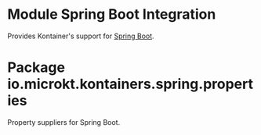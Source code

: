 # Module Spring Boot Integration

Provides Kontainer's support for [Spring Boot](https://microkt.io/docs/kontainers/guides/spring).

# Package io.microkt.kontainers.spring.properties

Property suppliers for Spring Boot.
